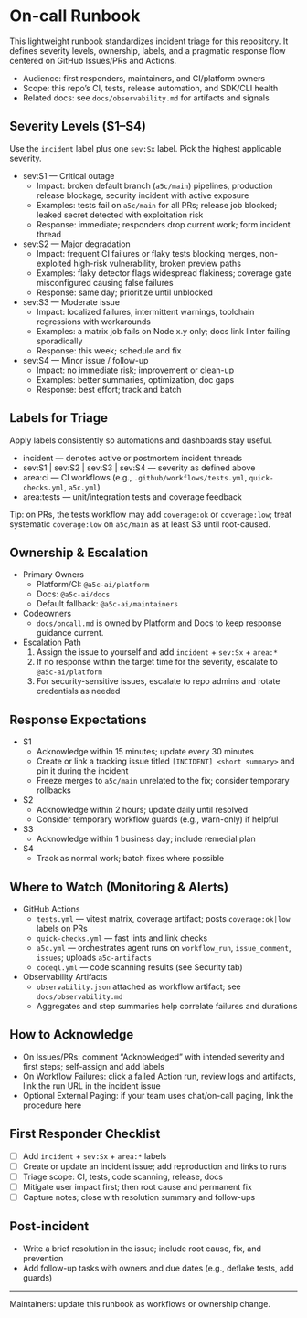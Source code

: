 # On-call Runbook

This lightweight runbook standardizes incident triage for this repository. It defines severity levels, ownership, labels, and a pragmatic response flow centered on GitHub Issues/PRs and Actions.

- Audience: first responders, maintainers, and CI/platform owners
- Scope: this repo’s CI, tests, release automation, and SDK/CLI health
- Related docs: see `docs/observability.md` for artifacts and signals

## Severity Levels (S1–S4)

Use the `incident` label plus one `sev:Sx` label. Pick the highest applicable severity.

- sev:S1 — Critical outage
  - Impact: broken default branch (`a5c/main`) pipelines, production release blockage, security incident with active exposure
  - Examples: tests fail on `a5c/main` for all PRs; release job blocked; leaked secret detected with exploitation risk
  - Response: immediate; responders drop current work; form incident thread
- sev:S2 — Major degradation
  - Impact: frequent CI failures or flaky tests blocking merges, non-exploited high-risk vulnerability, broken preview paths
  - Examples: flaky detector flags widespread flakiness; coverage gate misconfigured causing false failures
  - Response: same day; prioritize until unblocked
- sev:S3 — Moderate issue
  - Impact: localized failures, intermittent warnings, toolchain regressions with workarounds
  - Examples: a matrix job fails on Node x.y only; docs link linter failing sporadically
  - Response: this week; schedule and fix
- sev:S4 — Minor issue / follow-up
  - Impact: no immediate risk; improvement or clean-up
  - Examples: better summaries, optimization, doc gaps
  - Response: best effort; track and batch

## Labels for Triage

Apply labels consistently so automations and dashboards stay useful.

- incident — denotes active or postmortem incident threads
- sev:S1 | sev:S2 | sev:S3 | sev:S4 — severity as defined above
- area:ci — CI workflows (e.g., `.github/workflows/tests.yml`, `quick-checks.yml`, `a5c.yml`)
- area:tests — unit/integration tests and coverage feedback

Tip: on PRs, the tests workflow may add `coverage:ok` or `coverage:low`; treat systematic `coverage:low` on `a5c/main` as at least S3 until root-caused.

## Ownership & Escalation

- Primary Owners
  - Platform/CI: `@a5c-ai/platform`
  - Docs: `@a5c-ai/docs`
  - Default fallback: `@a5c-ai/maintainers`
- Codeowners
  - `docs/oncall.md` is owned by Platform and Docs to keep response guidance current.
- Escalation Path
  1. Assign the issue to yourself and add `incident` + `sev:Sx` + `area:*`
  2. If no response within the target time for the severity, escalate to `@a5c-ai/platform`
  3. For security-sensitive issues, escalate to repo admins and rotate credentials as needed

## Response Expectations

- S1
  - Acknowledge within 15 minutes; update every 30 minutes
  - Create or link a tracking issue titled `[INCIDENT] <short summary>` and pin it during the incident
  - Freeze merges to `a5c/main` unrelated to the fix; consider temporary rollbacks
- S2
  - Acknowledge within 2 hours; update daily until resolved
  - Consider temporary workflow guards (e.g., warn-only) if helpful
- S3
  - Acknowledge within 1 business day; include remedial plan
- S4
  - Track as normal work; batch fixes where possible

## Where to Watch (Monitoring & Alerts)

- GitHub Actions
  - `tests.yml` — vitest matrix, coverage artifact; posts `coverage:ok|low` labels on PRs
  - `quick-checks.yml` — fast lints and link checks
  - `a5c.yml` — orchestrates agent runs on `workflow_run`, `issue_comment`, `issues`; uploads `a5c-artifacts`
  - `codeql.yml` — code scanning results (see Security tab)
- Observability Artifacts
  - `observability.json` attached as workflow artifact; see `docs/observability.md`
  - Aggregates and step summaries help correlate failures and durations

## How to Acknowledge

- On Issues/PRs: comment “Acknowledged” with intended severity and first steps; self-assign and add labels
- On Workflow Failures: click a failed Action run, review logs and artifacts, link the run URL in the incident issue
- Optional External Paging: if your team uses chat/on-call paging, link the procedure here

## First Responder Checklist

- [ ] Add `incident` + `sev:Sx` + `area:*` labels
- [ ] Create or update an incident issue; add reproduction and links to runs
- [ ] Triage scope: CI, tests, code scanning, release, docs
- [ ] Mitigate user impact first; then root cause and permanent fix
- [ ] Capture notes; close with resolution summary and follow-ups

## Post-incident

- Write a brief resolution in the issue; include root cause, fix, and prevention
- Add follow-up tasks with owners and due dates (e.g., deflake tests, add guards)

---

Maintainers: update this runbook as workflows or ownership change.
